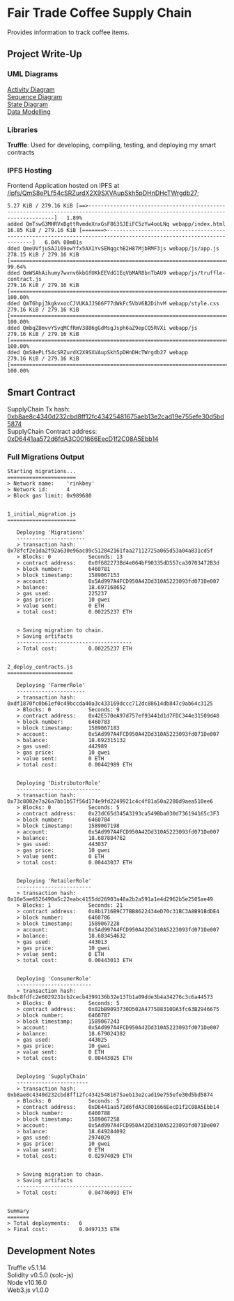 # Fair Trade Coffee Supply Chain

Provides information to track coffee items.

## Project Write-Up

### UML Diagrams

[Activity Diagram](./uml/activity.PNG)<br>
[Sequence Diagram](./uml/sequence.PNG)<br>
[State Diagram](./uml/state.PNG)<br>
[Data Modelling](./uml/data_model.PNG)<br>

### Libraries

**Truffle**: Used for developing, compiling, testing, and deploying my smart contracts

### IPFS Hosting

Frontend Application hosted on IPFS at [/ipfs/QmS8ePLf54cSRZurdX2X9SXVAupSkh5pDHnDHcTWrgdb27](https://gateway.ipfs.io/ipfs/QmS8ePLf54cSRZurdX2X9SXVAupSkh5pDHnDHcTWrgdb27/);

```
5.27 KiB / 279.16 KiB [==>---------------------------------------------------------------------------------------------------------------------------------]   1.89%
added QmTswG3MHRVxBgttRvmdeXnxGsF863SJEiFC5zYw4ooLNq webapp/index.html
16.85 KiB / 279.16 KiB [=======>--------------------------------------------------------------------------------------------------------------------]   6.04% 00m01s
dded QmeUVfjuSAJ169owYfx5AX1YvSENqgchB2H87MjbRMF3js webapp/js/app.js
278.15 KiB / 279.16 KiB [==================================================================================================================================]  99.64%
dded QmWSAhAihumy7wvnv6kbGfUKkEEVdG1EqVbMAR8bnTbAU9 webapp/js/truffle-contract.js
279.16 KiB / 279.16 KiB [==================================================================================================================================] 100.00%
dded QmT6hpj3kgkvxocCJVUKAJJS66F77dWkFc5VbV6B2DihvM webapp/style.css
279.16 KiB / 279.16 KiB [==================================================================================================================================] 100.00%
dded QmbqZ8mvvYSvqMCfRmV3886gGdMsgJsph6aZ9epCQ5RVXi webapp/js
279.16 KiB / 279.16 KiB [==================================================================================================================================] 100.00%
dded QmS8ePLf54cSRZurdX2X9SXVAupSkh5pDHnDHcTWrgdb27 webapp
279.16 KiB / 279.16 KiB [==================================================================================================================================] 100.00% 
```


## Smart Contract

SupplyChain Tx hash: [0xb8ae8c4340d232cbd8ff12fc43425481675aeb13e2cad19e755efe30d5bd5874](https://rinkeby.etherscan.io/tx/0xb8ae8c4340d232cbd8ff12fc43425481675aeb13e2cad19e755efe30d5bd5874)<br>
SupplyChain Contract address: [0xD6441aa572d6fdA3C001666EecD1f2C08A5Ebb14](https://rinkeby.etherscan.io/address/0xD6441aa572d6fdA3C001666EecD1f2C08A5Ebb14)<br>

### Full Migrations Output

```
Starting migrations...
======================
> Network name:    'rinkbey'
> Network id:      4
> Block gas limit: 0x989680


1_initial_migration.js
======================

   Deploying 'Migrations'
   ----------------------
   > transaction hash:    0x78fcf2e1da2f92a630e96ac89c512842161faa27112725a065d53a04a831cd5f
   > Blocks: 0            Seconds: 13
   > contract address:    0x0f682273Bd4e064bF90335dD557ca30703472B3d
   > block number:        6460781
   > block timestamp:     1589067153
   > account:             0x5Ad997A4FCD950A42Dd310A5223093fd071De007
   > balance:             18.697168652
   > gas used:            225237
   > gas price:           10 gwei
   > value sent:          0 ETH
   > total cost:          0.00225237 ETH


   > Saving migration to chain.
   > Saving artifacts
   -------------------------------------
   > Total cost:          0.00225237 ETH


2_deploy_contracts.js
=====================

   Deploying 'FarmerRole'
   ----------------------
   > transaction hash:    0xdf1870fc0b61ef0c49bccda40a3c433169dccc712dc88614db847c9ab64c3125
   > Blocks: 0            Seconds: 9
   > contract address:    0x42E570eA97d757ef93441d1d7FDC344e31509d48
   > block number:        6460783
   > block timestamp:     1589067183
   > account:             0x5Ad997A4FCD950A42Dd310A5223093fd071De007
   > balance:             18.692315132
   > gas used:            442989
   > gas price:           10 gwei
   > value sent:          0 ETH
   > total cost:          0.00442989 ETH


   Deploying 'DistributorRole'
   ---------------------------
   > transaction hash:    0x73c8002e7a26a7bb1b57f56d174e9fd2249921c4c4f81a50a2280d9aea510ee6
   > Blocks: 0            Seconds: 5
   > contract address:    0x23dC65d345A3193ca549Bba030d736194165c3F3
   > block number:        6460784
   > block timestamp:     1589067198
   > account:             0x5Ad997A4FCD950A42Dd310A5223093fd071De007
   > balance:             18.687884762
   > gas used:            443037
   > gas price:           10 gwei
   > value sent:          0 ETH
   > total cost:          0.00443037 ETH


   Deploying 'RetailerRole'
   ------------------------
   > transaction hash:    0x16e5ae6526490a5c22eabc4155dd26903a48a2b2a591a1e4d2962b5e2505ae49
   > Blocks: 1            Seconds: 21
   > contract address:    0x8b1716B9C77BB8622434eD70c31BC3A8B91BdDE4
   > block number:        6460786
   > block timestamp:     1589067228
   > account:             0x5Ad997A4FCD950A42Dd310A5223093fd071De007
   > balance:             18.683454632
   > gas used:            443013
   > gas price:           10 gwei
   > value sent:          0 ETH
   > total cost:          0.00443013 ETH


   Deploying 'ConsumerRole'
   ------------------------
   > transaction hash:    0xbc8fdfc2e6029231cb2cecb4399136b32e137b1a09dde3b4a34276c3c6a44573
   > Blocks: 0            Seconds: 5
   > contract address:    0x02bB9093730D502A477588310DA3fc63B2946675
   > block number:        6460787
   > block timestamp:     1589067243
   > account:             0x5Ad997A4FCD950A42Dd310A5223093fd071De007
   > balance:             18.679024382
   > gas used:            443025
   > gas price:           10 gwei
   > value sent:          0 ETH
   > total cost:          0.00443025 ETH


   Deploying 'SupplyChain'
   -----------------------
   > transaction hash:    0xb8ae8c4340d232cbd8ff12fc43425481675aeb13e2cad19e755efe30d5bd5874
   > Blocks: 0            Seconds: 5
   > contract address:    0xD6441aa572d6fdA3C001666EecD1f2C08A5Ebb14
   > block number:        6460788
   > block timestamp:     1589067258
   > account:             0x5Ad997A4FCD950A42Dd310A5223093fd071De007
   > balance:             18.649284092
   > gas used:            2974029
   > gas price:           10 gwei
   > value sent:          0 ETH
   > total cost:          0.02974029 ETH


   > Saving migration to chain.
   > Saving artifacts
   -------------------------------------
   > Total cost:          0.04746093 ETH


Summary
=======
> Total deployments:   6
> Final cost:          0.0497133 ETH
```

## Development Notes

Truffle v5.1.14<br>
Solidity v0.5.0 (solc-js)<br>
Node v10.16.0<br>
Web3.js v1.0.0<br>